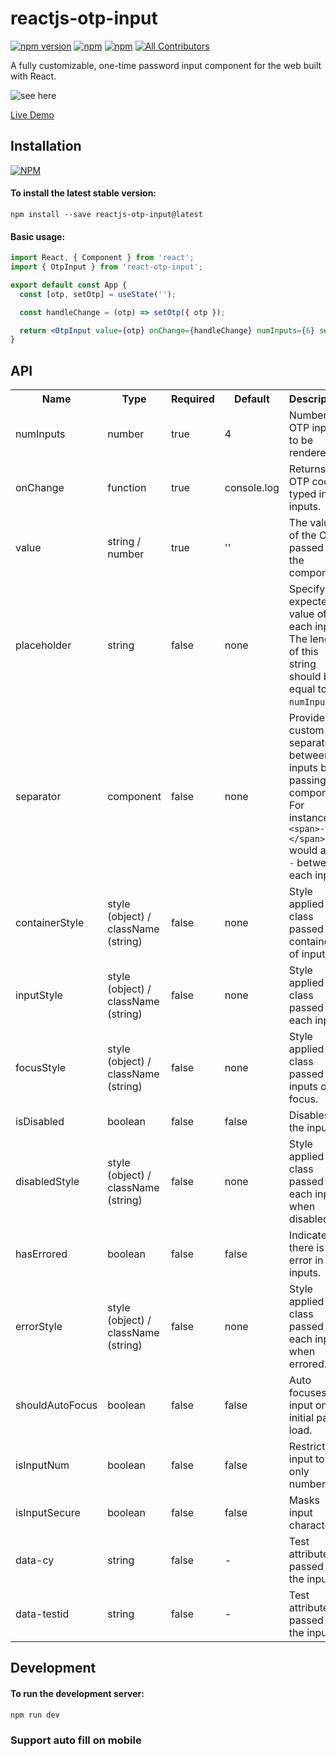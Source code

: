 # reactjs-otp-input

[![npm version](https://badge.fury.io/js/reactjs-otp-input.svg)](https://badge.fury.io/js/reactjs-otp-input) [![npm](https://img.shields.io/npm/dw/reactjs-otp-input.svg?logo=npm)](https://www.npmjs.com/package/reactjs-otp-input) [![npm](https://img.shields.io/bundlephobia/minzip/reactjs-otp-input)](https://www.npmjs.com/package/reactjs-otp-input)
[![All Contributors](https://img.shields.io/badge/all_contributors-1-orange.svg?style=flat-square)](#contributors-)

<!-- ALL-CONTRIBUTORS-BADGE:END -->

A fully customizable, one-time password input component for the web built with React.

![see here](https://media.giphy.com/media/lN98dFU6h3oP0wWS5x/giphy.gif)

[Live Demo](https://reactjs-otp-input-demo.vercel.app/)

## Installation

[![NPM](https://nodei.co/npm/reactjs-otp-input.png?compact=true)](https://nodei.co/npm/reactjs-otp-input/)


#### To install the latest stable version:

```
npm install --save reactjs-otp-input@latest
```

#### Basic usage:

```jsx
import React, { Component } from 'react';
import { OtpInput } from 'react-otp-input';

export default const App {
  const [otp, setOtp] = useState('');

  const handleChange = (otp) => setOtp({ otp });

  return <OtpInput value={otp} onChange={handleChange} numInputs={6} separator={<span>-</span>} />;
}
```

## API

<table>
  <tr>
    <th>Name<br/></th>
    <th>Type</th>
    <th>Required</th>
    <th>Default</th>
    <th>Description</th>
  </tr>
  <tr>
    <td>numInputs</td>
    <td>number</td>
    <td>true</td>
    <td>4</td>
    <td>Number of OTP inputs to be rendered.</td>
  </tr>
  <tr>
    <td>onChange</td>
    <td>function</td>
    <td>true</td>
    <td>console.log</td>
    <td>Returns OTP code typed in inputs.</td>
  </tr>
  <tr>
    <td>value</td>
    <td>string / number</td>
    <td>true</td>
    <td>''</td>
    <td>The value of the OTP passed into the component.</td>
  </tr>
    <tr>
     <td>placeholder</td>
     <td>string</td>
     <td>false</td>
     <td>none</td>
     <td>Specify an expected value of each input. The length of this string should be equal to <code>numInputs</code>.</td>
   </tr>
  <tr>
    <td>separator</td>
    <td>component<br/></td>
    <td>false</td>
    <td>none</td>
    <td>Provide a custom separator between inputs by passing a component. For instance, <code>&lt;span&gt;-&lt;/span&gt;</code> would add <code>-</code> between each input.</td>
  </tr>
  <tr>
    <td>containerStyle</td>
    <td>style (object) / className (string)</td>
    <td>false</td>
    <td>none</td>
    <td>Style applied or class passed to container of inputs.</td>
  </tr>
  <tr>
    <td>inputStyle</td>
    <td>style (object) / className (string)</td>
    <td>false</td>
    <td>none</td>
    <td>Style applied or class passed to each input.</td>
  </tr>
  <tr>
    <td>focusStyle</td>
    <td>style (object) / className (string)</td>
    <td>false</td>
    <td>none</td>
    <td>Style applied or class passed to inputs on focus.</td>
  </tr>
  <tr>
    <td>isDisabled</td>
    <td>boolean</td>
    <td>false</td>
    <td>false</td>
    <td>Disables all the inputs.</td>
  </tr>
  <tr>
    <td>disabledStyle</td>
    <td>style (object) / className (string)</td>
    <td>false</td>
    <td>none</td>
    <td>Style applied or class passed to each input when disabled.</td>
  </tr>
  <tr>
    <td>hasErrored</td>
    <td>boolean</td>
    <td>false</td>
    <td>false</td>
    <td>Indicates there is an error in the inputs.</td>
  </tr>
  <tr>
    <td>errorStyle</td>
    <td>style (object) / className (string)</td>
    <td>false</td>
    <td>none</td>
    <td>Style applied or class passed to each input when errored.</td>
  </tr>
  <tr>
    <td>shouldAutoFocus</td>
    <td>boolean</td>
    <td>false</td>
    <td>false</td>
    <td>Auto focuses input on initial page load.</td>
  </tr>
  <tr>
    <td>isInputNum</td>
    <td>boolean</td>
    <td>false</td>
    <td>false</td>
    <td>Restrict input to only numbers.</td>
  </tr>
  <tr>
    <td>isInputSecure</td>
    <td>boolean</td>
    <td>false</td>
    <td>false</td>
    <td>Masks input characters.</td>
  </tr>
  <tr>
    <td>data-cy</td>
    <td>string</td>
    <td>false</td>
    <td>-</td>
    <td>Test attribute passed to the inputs.</td>
  </tr>
  <tr>
    <td>data-testid</td>
    <td>string</td>
    <td>false</td>
    <td>-</td>
    <td>Test attribute passed to the inputs.</td>
  </tr>
</table>

## Development

#### To run the development server:

```
npm run dev
```

### Support auto fill on mobile

